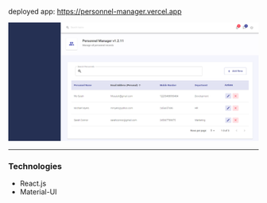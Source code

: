 deployed app: https://personnel-manager.vercel.app
<br />
<div align="center">
  <img alt="Demo" src="https://raw.githubusercontent.com/Ik-williams/portfolio/main/src/Assets/Projects/personnel-manager/Personnel-Manager.png" />
</div>
<hr />

### Technologies
<ul>
    <li>React.js</li>
    <li>Material-UI</li>
</ul>